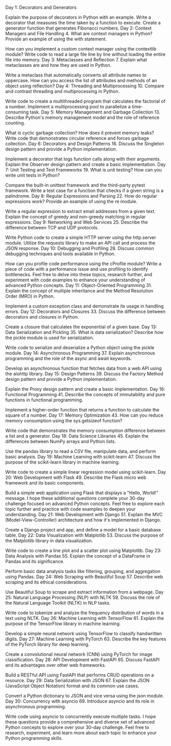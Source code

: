 Day 1: Decorators and Generators

Explain the purpose of decorators in Python with an example.
Write a decorator that measures the time taken by a function to execute.
Create a generator function that generates Fibonacci numbers.
Day 2: Context Managers and File Handling
4. What are context managers in Python? Provide an example of using the 
with statement.

How can you implement a custom context manager using the contextlib 
module?
Write code to read a large file line by line without loading the entire 
file into memory.
Day 3: Metaclasses and Reflection
7. Explain what metaclasses are and how they are used in Python.

Write a metaclass that automatically converts all attribute names to 
uppercase.
How can you access the list of attributes and methods of an object using 
reflection?
Day 4: Threading and Multiprocessing
10. Compare and contrast threading and multiprocessing in Python.

Write code to create a multithreaded program that calculates the factorial 
of a number.
Implement a multiprocessing pool to parallelize a time-consuming task.
Day 5: Memory Management and Garbage Collection
13. Describe Python's memory management model and the role of reference 
counting.

What is cyclic garbage collection? How does it prevent memory leaks?
Write code that demonstrates circular reference and forces garbage 
collection.
Day 6: Decorators and Design Patterns
16. Discuss the Singleton design pattern and provide a Python 
implementation.

Implement a decorator that logs function calls along with their arguments.
Explain the Observer design pattern and create a basic implementation.
Day 7: Unit Testing and Test Frameworks
19. What is unit testing? How can you write unit tests in Python?

Compare the built-in unittest framework and the third-party pytest 
framework.
Write a test case for a function that checks if a given string is a 
palindrome.
Day 8: Regular Expressions and Parsing
22. How do regular expressions work? Provide an example of using the re 
module.

Write a regular expression to extract email addresses from a given text.
Explain the concept of greedy and non-greedy matching in regular 
expressions.
Day 9: Networking and Web Services
25. Describe the difference between TCP and UDP protocols.

Write Python code to create a simple HTTP server using the http.server 
module.
Utilize the requests library to make an API call and process the JSON 
response.
Day 10: Debugging and Profiling
28. Discuss common debugging techniques and tools available in Python.

How can you profile code performance using the cProfile module?
Write a piece of code with a performance issue and use profiling to 
identify bottlenecks.
Feel free to delve into these topics, research further, and experiment 
with code examples to enhance your understanding of advanced Python 
concepts.
Day 11: Object-Oriented Programming
31. Explain the concept of multiple inheritance and the Method Resolution 
Order (MRO) in Python.

Implement a custom exception class and demonstrate its usage in handling 
errors.
Day 12: Decorators and Closures
33. Discuss the difference between decorators and closures in Python.

Create a closure that calculates the exponential of a given base.
Day 13: Data Serialization and Pickling
35. What is data serialization? Describe how the pickle module is used for 
serialization.

Write code to serialize and deserialize a Python object using the pickle 
module.
Day 14: Asynchronous Programming
37. Explain asynchronous programming and the role of the async and await 
keywords.

Develop an asynchronous function that fetches data from a web API using 
the aiohttp library.
Day 15: Design Patterns
39. Discuss the Factory Method design pattern and provide a Python 
implementation.

Explain the Proxy design pattern and create a basic implementation.
Day 16: Functional Programming
41. Describe the concepts of immutability and pure functions in functional 
programming.

Implement a higher-order function that returns a function to calculate the 
square of a number.
Day 17: Memory Optimization
43. How can you reduce memory consumption using the sys.getsizeof 
function?

Write code that demonstrates the memory consumption difference between a 
list and a generator.
Day 18: Data Science Libraries
45. Explain the differences between NumPy arrays and Python lists.

Use the pandas library to read a CSV file, manipulate data, and perform 
basic analysis.
Day 19: Machine Learning with scikit-learn
47. Discuss the purpose of the scikit-learn library in machine learning.

Write code to create a simple linear regression model using scikit-learn.
Day 20: Web Development with Flask
49. Describe the Flask micro web framework and its basic components.

Build a simple web application using Flask that displays a "Hello, World!" 
message.
I hope these additional questions complete your 30-day challenge focused 
on advanced Python concepts. Feel free to explore each topic further and 
practice with code examples to deepen your understanding.
Day 21: Web Development with Django
51. Explain the MVC (Model-View-Controller) architecture and how it's 
implemented in Django.

Create a Django project and app, and define a model for a basic database 
table.
Day 22: Data Visualization with Matplotlib
53. Discuss the purpose of the Matplotlib library in data visualization.

Write code to create a line plot and a scatter plot using Matplotlib.
Day 23: Data Analysis with Pandas
55. Explain the concept of a DataFrame in Pandas and its significance.

Perform basic data analysis tasks like filtering, grouping, and 
aggregation using Pandas.
Day 24: Web Scraping with Beautiful Soup
57. Describe web scraping and its ethical considerations.

Use Beautiful Soup to scrape and extract information from a webpage.
Day 25: Natural Language Processing (NLP) with NLTK
59. Discuss the role of the Natural Language Toolkit (NLTK) in NLP tasks.

Write code to tokenize and analyze the frequency distribution of words in 
a text using NLTK.
Day 26: Machine Learning with TensorFlow
61. Explain the purpose of the TensorFlow library in machine learning.

Develop a simple neural network using TensorFlow to classify handwritten 
digits.
Day 27: Machine Learning with PyTorch
63. Describe the key features of the PyTorch library for deep learning.

Create a convolutional neural network (CNN) using PyTorch for image 
classification.
Day 28: API Development with FastAPI
65. Discuss FastAPI and its advantages over other web frameworks.

Build a RESTful API using FastAPI that performs CRUD operations on a 
resource.
Day 29: Data Serialization with JSON
67. Explain the JSON (JavaScript Object Notation) format and its common 
use cases.

Convert a Python dictionary to JSON and vice versa using the json module.
Day 30: Concurrency with asyncio
69. Introduce asyncio and its role in asynchronous programming.

Write code using asyncio to concurrently execute multiple tasks.
I hope these questions provide a comprehensive and diverse set of advanced 
Python concepts to explore over your 30-day challenge. Feel free to 
research, experiment, and learn more about each topic to enhance your 
Python programming skills.
